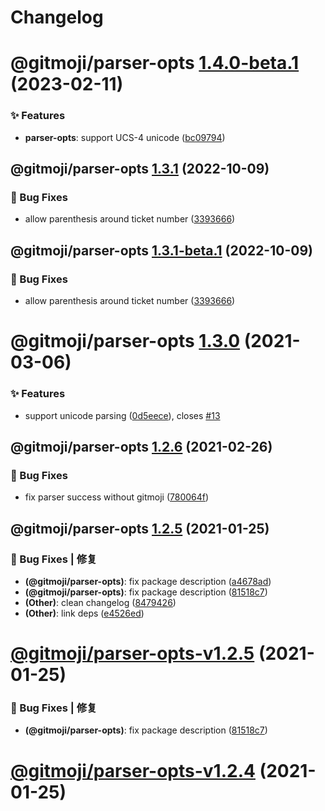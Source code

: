 # Changelog

# @gitmoji/parser-opts [1.4.0-beta.1](https://github.com/arvinxx/gitmoji-commit-workflow/compare/@gitmoji/parser-opts@1.3.1...@gitmoji/parser-opts@1.4.0-beta.1) (2023-02-11)

### ✨ Features

- **parser-opts**: support UCS-4 unicode ([bc09794](https://github.com/arvinxx/gitmoji-commit-workflow/commit/bc09794))

## @gitmoji/parser-opts [1.3.1](https://github.com/arvinxx/gitmoji-commit-workflow/compare/@gitmoji/parser-opts@1.3.0...@gitmoji/parser-opts@1.3.1) (2022-10-09)

### 🐛 Bug Fixes

- allow parenthesis around ticket number ([3393666](https://github.com/arvinxx/gitmoji-commit-workflow/commit/3393666))

## @gitmoji/parser-opts [1.3.1-beta.1](https://github.com/arvinxx/gitmoji-commit-workflow/compare/@gitmoji/parser-opts@1.3.0...@gitmoji/parser-opts@1.3.1-beta.1) (2022-10-09)

### 🐛 Bug Fixes

- allow parenthesis around ticket number ([3393666](https://github.com/arvinxx/gitmoji-commit-workflow/commit/3393666))

# @gitmoji/parser-opts [1.3.0](https://github.com/arvinxx/gitmoji-commit-workflow/compare/@gitmoji/parser-opts@1.2.6...@gitmoji/parser-opts@1.3.0) (2021-03-06)

### ✨ Features

- support unicode parsing ([0d5eece](https://github.com/arvinxx/gitmoji-commit-workflow/commit/0d5eece)), closes [#13](https://github.com/arvinxx/gitmoji-commit-workflow/issues/13)

## @gitmoji/parser-opts [1.2.6](https://github.com/arvinxx/gitmoji-commit-workflow/compare/@gitmoji/parser-opts@1.2.5...@gitmoji/parser-opts@1.2.6) (2021-02-26)

### 🐛 Bug Fixes

- fix parser success without gitmoji ([780064f](https://github.com/arvinxx/gitmoji-commit-workflow/commit/780064f))

## @gitmoji/parser-opts [1.2.5](https://github.com/arvinxx/gitmoji-commit-workflow/compare/@gitmoji/parser-opts@1.2.4...@gitmoji/parser-opts@1.2.5) (2021-01-25)

### 🐛 Bug Fixes | 修复

- **(@gitmoji/parser-opts)**: fix package description ([a4678ad](https://github.com/arvinxx/gitmoji-commit-workflow/commit/a4678ad))
- **(@gitmoji/parser-opts)**: fix package description ([81518c7](https://github.com/arvinxx/gitmoji-commit-workflow/commit/81518c7))
- **(Other)**: clean changelog ([8479426](https://github.com/arvinxx/gitmoji-commit-workflow/commit/8479426))
- **(Other)**: link deps ([e4526ed](https://github.com/arvinxx/gitmoji-commit-workflow/commit/e4526ed))

# [@gitmoji/parser-opts-v1.2.5](https://github.com/arvinxx/gitmoji-commit-workflow/compare/@gitmoji/parser-opts-v1.2.4...@gitmoji/parser-opts-v1.2.5) (2021-01-25)

### 🐛 Bug Fixes | 修复

- **(@gitmoji/parser-opts)**: fix package description ([81518c7](https://github.com/arvinxx/gitmoji-commit-workflow/commit/81518c7))

# [@gitmoji/parser-opts-v1.2.4](https://github.com/arvinxx/gitmoji-commit-workflow/compare/@gitmoji/parser-opts-v1.2.3...@gitmoji/parser-opts-v1.2.4) (2021-01-25)
